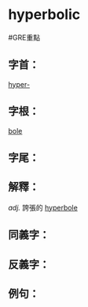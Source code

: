 # hyperbolic

#GRE重點 
## 字首：
[hyper-](/Root%20Prefix%20and%20Suffix/H/hyper-.md)

## 字根：
[bole](/Root%20Prefix%20and%20Suffix/B/bole.md)

## 字尾：


## 解釋：
*adj.*
誇張的
[hyperbole](/Vocabulary/H/hyperbole.md)

## 同義字：

## 反義字：

## 例句：

